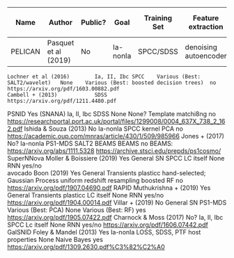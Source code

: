 |Name |	Author | Public? |	Goal |	Training Set |	Feature extraction |	Selection bias correction |	Classifier |	Redshft? |	Notes |	link|
| --- | --- | --- | --- | --- | --- | --- | --- | --- | --- | --- |
| PELICAN	| Pasquet et al (2019) |	No |	Ia-nonIa |	SPCC/SDSS	| denoising autoencoder |	"Contrastive CNN" |	CNN |	yes/ no |		https://www.aanda.org/articles/aa/pdf/2019/07/aa34473-18.pdf |
	Lochner et al (2016)		Ia, II, Ibc	SPCC	Various (Best: SALT2/wavelet)	None	Various (Best: boosted decision trees)	no		https://arxiv.org/pdf/1603.00882.pdf
	Cambell + (2013)			SDSS						https://arxiv.org/pdf/1211.4480.pdf
PSNID		Yes (SNANA)	Ia, II, Ibc	SDSS	None	None?	Template matchi8ng	no		https://researchportal.port.ac.uk/portal/files/1299008/0004_637X_738_2_162.pdf
	Ishida & Souza (2013)	No	Ia-nonIa	SPCC	kernel PCA			no		https://academic.oup.com/mnras/article/430/1/509/985966
	Jones + (2017)	No?	Ia-nonIa	PS1-MDS	SALT2	BEAMS	BEAMS	no	BEAMS: https://arxiv.org/abs/1111.5328	https://archive.stsci.edu/prepds/ps1cosmo/
SuperNNova	Moller & Boissiere (2019)	Yes	General SN	SPCC	LC itself	None	RNN	yes/no		
avocado	Boon (2019)	Yes	General Transients	plasticc	hand-selected; Gaussian Process	uniform redshift resampling	boosted RF	no		https://arxiv.org/pdf/1907.04690.pdf
RAPID	Muthukrishna + (2019)	Yes	General Transients	plasticc	LC itself	None	RNN	yes/no		https://arxiv.org/pdf/1904.00014.pdf
	Villar + (2019)	No	General SN	PS1-MDS	Various (Best: PCA)	None	Various (Best: RF)	yes		https://arxiv.org/pdf/1905.07422.pdf
	Charnock & Moss (2017)	No?	Ia, II, Ibc	SPCC	Lc itself	None	RNN	yes/no		https://arxiv.org/pdf/1606.07442.pdf
GalSNID	Foley & Mandel (2013)	Yes	Ia-nonIa	LOSS, SDSS, PTF	host properties	None	Naive Bayes	yes		https://arxiv.org/pdf/1309.2630.pdf%C3%82%C2%A0
